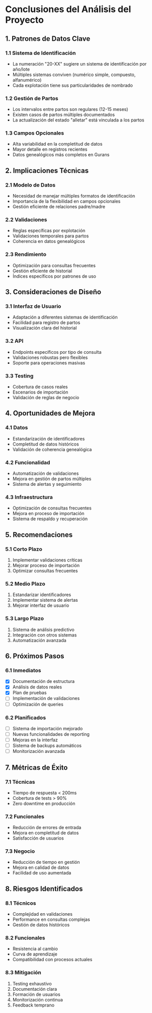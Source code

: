 # Conclusiones del Análisis del Proyecto

## 1. Patrones de Datos Clave

### 1.1 Sistema de Identificación
- La numeración "20-XX" sugiere un sistema de identificación por año/lote
- Múltiples sistemas conviven (numérico simple, compuesto, alfanumérico)
- Cada explotación tiene sus particularidades de nombrado

### 1.2 Gestión de Partos
- Los intervalos entre partos son regulares (12-15 meses)
- Existen casos de partos múltiples documentados
- La actualización del estado "alletar" está vinculada a los partos

### 1.3 Campos Opcionales
- Alta variabilidad en la completitud de datos
- Mayor detalle en registros recientes
- Datos genealógicos más completos en Gurans

## 2. Implicaciones Técnicas

### 2.1 Modelo de Datos
- Necesidad de manejar múltiples formatos de identificación
- Importancia de la flexibilidad en campos opcionales
- Gestión eficiente de relaciones padre/madre

### 2.2 Validaciones
- Reglas específicas por explotación
- Validaciones temporales para partos
- Coherencia en datos genealógicos

### 2.3 Rendimiento
- Optimización para consultas frecuentes
- Gestión eficiente de historial
- Índices específicos por patrones de uso

## 3. Consideraciones de Diseño

### 3.1 Interfaz de Usuario
- Adaptación a diferentes sistemas de identificación
- Facilidad para registro de partos
- Visualización clara del historial

### 3.2 API
- Endpoints específicos por tipo de consulta
- Validaciones robustas pero flexibles
- Soporte para operaciones masivas

### 3.3 Testing
- Cobertura de casos reales
- Escenarios de importación
- Validación de reglas de negocio

## 4. Oportunidades de Mejora

### 4.1 Datos
- Estandarización de identificadores
- Completitud de datos históricos
- Validación de coherencia genealógica

### 4.2 Funcionalidad
- Automatización de validaciones
- Mejora en gestión de partos múltiples
- Sistema de alertas y seguimiento

### 4.3 Infraestructura
- Optimización de consultas frecuentes
- Mejora en proceso de importación
- Sistema de respaldo y recuperación

## 5. Recomendaciones

### 5.1 Corto Plazo
1. Implementar validaciones críticas
2. Mejorar proceso de importación
3. Optimizar consultas frecuentes

### 5.2 Medio Plazo
1. Estandarizar identificadores
2. Implementar sistema de alertas
3. Mejorar interfaz de usuario

### 5.3 Largo Plazo
1. Sistema de análisis predictivo
2. Integración con otros sistemas
3. Automatización avanzada

## 6. Próximos Pasos

### 6.1 Inmediatos
- [x] Documentación de estructura
- [x] Análisis de datos reales
- [x] Plan de pruebas
- [ ] Implementación de validaciones
- [ ] Optimización de queries

### 6.2 Planificados
- [ ] Sistema de importación mejorado
- [ ] Nuevas funcionalidades de reporting
- [ ] Mejoras en la interfaz
- [ ] Sistema de backups automáticos
- [ ] Monitorización avanzada

## 7. Métricas de Éxito

### 7.1 Técnicas
- Tiempo de respuesta < 200ms
- Cobertura de tests > 90%
- Zero downtime en producción

### 7.2 Funcionales
- Reducción de errores de entrada
- Mejora en completitud de datos
- Satisfacción de usuarios

### 7.3 Negocio
- Reducción de tiempo en gestión
- Mejora en calidad de datos
- Facilidad de uso aumentada

## 8. Riesgos Identificados

### 8.1 Técnicos
- Complejidad en validaciones
- Performance en consultas complejas
- Gestión de datos históricos

### 8.2 Funcionales
- Resistencia al cambio
- Curva de aprendizaje
- Compatibilidad con procesos actuales

### 8.3 Mitigación
1. Testing exhaustivo
2. Documentación clara
3. Formación de usuarios
4. Monitorización continua
5. Feedback temprano